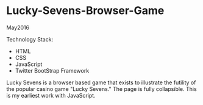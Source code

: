 # Lucky-Sevens-Browser-Game
May2016

Technology Stack:
- HTML
- CSS 
- JavaScript
- Twitter BootStrap Framework

Lucky Sevens is a browser based game that exists to illustrate the futility of the popular casino game "Lucky Sevens." The page is fully collapsible. This is my earliest work with JavaScript. 
